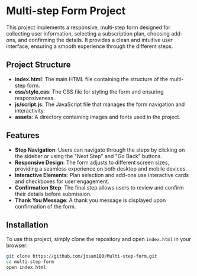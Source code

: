 # Multi-step Form Project

This project implements a responsive, multi-step form designed for collecting user information, selecting a subscription plan, choosing add-ons, and confirming the details. It provides a clean and intuitive user interface, ensuring a smooth experience through the different steps.

## Project Structure

- **index.html**: The main HTML file containing the structure of the multi-step form.
- **css/style.css**: The CSS file for styling the form and ensuring responsiveness.
- **js/script.js**: The JavaScript file that manages the form navigation and interactivity.
- **assets**: A directory containing images and fonts used in the project.

## Features

- **Step Navigation**: Users can navigate through the steps by clicking on the sidebar or using the "Next Step" and "Go Back" buttons.
- **Responsive Design**: The form adjusts to different screen sizes, providing a seamless experience on both desktop and mobile devices.
- **Interactive Elements**: Plan selection and add-ons use interactive cards and checkboxes for user engagement.
- **Confirmation Step**: The final step allows users to review and confirm their details before submission.
- **Thank You Message**: A thank you message is displayed upon confirmation of the form.

## Installation

To use this project, simply clone the repository and open `index.html` in your browser:

```bash
git clone https://github.com/josam100/Multi-step-form.git
cd multi-step-form
open index.html
